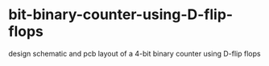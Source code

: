 # bit-binary-counter-using-D-flip-flops
design schematic and pcb layout of a 4-bit binary counter using D-flip flops
